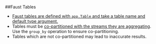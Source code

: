 ##Faust Tables
* [Faust tables are defined with ```app.Table``` and take a table name and default type argument.](https://faust.readthedocs.io/en/latest/userguide/tables.html#basics)
* Tables must be [co-partitioned with the streams they are aggregating](https://faust.readthedocs.io/en/latest/userguide/tables.html#id3). Use the ```group_by``` operation to ensure co-partitioning.
* Tables which are not co-partitioned may lead to inaccurate results.